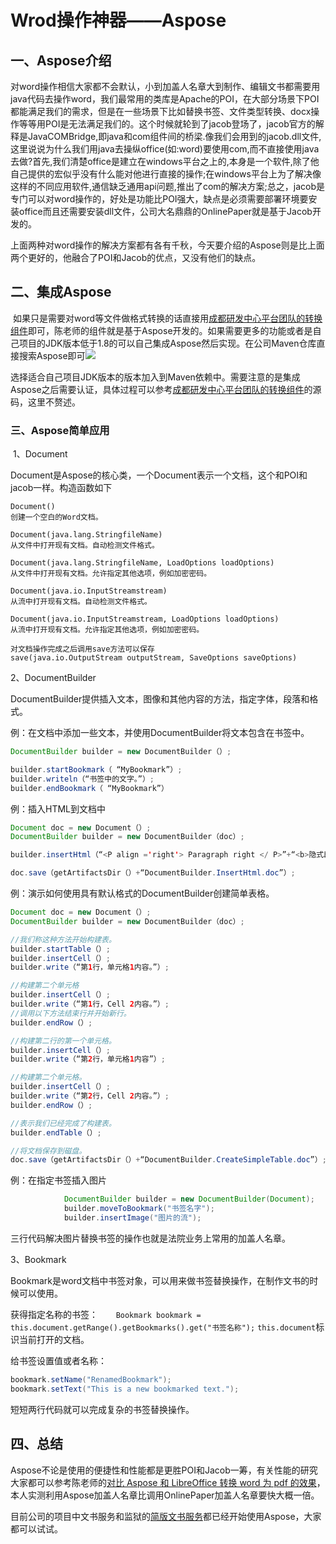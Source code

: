# Wrod操作神器——Aspose

##   一、Aspose介绍

 对word操作相信大家都不会默认，小到加盖人名章大到制作、编辑文书都需要用java代码去操作word，我们最常用的类库是Apache的POI，在大部分场景下POI都能满足我们的需求，但是在一些场景下比如替换书签、文件类型转换、docx操作等等用POI是无法满足我们的。这个时候就轮到了jacob登场了，jacob官方的解释是JavaCOMBridge,即java和com组件间的桥梁.像我们会用到的jacob.dll文件,这里说说为什么我们用java去操纵office(如:word)要使用com,而不直接使用java去做?首先,我们清楚office是建立在windows平台之上的,本身是一个软件,除了他自己提供的宏似乎没有什么能对他进行直接的操作;在windows平台上为了解决像这样的不同应用软件,通信缺乏通用api问题,推出了com的解决方案;总之，jacob是专门可以对word操作的，好处是功能比POI强大，缺点是必须需要部署环境要安装office而且还需要安装dll文件，公司大名鼎鼎的OnlinePaper就是基于Jacob开发的。

​	上面两种对word操作的解决方案都有各有千秋，今天要介绍的Aspose则是比上面两个更好的，他融合了POI和Jacob的优点，又没有他们的缺点。



## 二、集成Aspose

​	如果只是需要对word等文件做格式转换的话直接用[成都研发中心平台团队的转换组件](http://artery.thunisoft.com/posts/detail/0b6fe31d161c47ed8a18bd378d7a2ed7)即可，陈老师的组件就是基于Aspose开发的。如果需要更多的功能或者是自己项目的JDK版本低于1.8的可以自己集成Aspose然后实现。在公司Maven仓库直接搜索Aspose即可![](http://bed.thunisoft.com:9000/ibed/2019/09/10/036308a7bd9a4b29964affab9cdf4f1c.png)

选择适合自己项目JDK版本的版本加入到Maven依赖中。需要注意的是集成Aspose之后需要认证，具体过程可以参考[成都研发中心平台团队的转换组件](http://artery.thunisoft.com/posts/detail/0b6fe31d161c47ed8a18bd378d7a2ed7)的源码，这里不赘述。



### 三、Aspose简单应用

​	1、Document

Document是Aspose的核心类，一个Document表示一个文档，这个和POI和jacob一样。构造函数如下

```
Document()
创建一个空白的Word文档。

Document(java.lang.StringfileName)
从文件中打开现有文档。自动检测文件格式。

Document(java.lang.StringfileName, LoadOptions loadOptions)
从文件中打开现有文档。允许指定其他选项，例如加密密码。

Document(java.io.InputStreamstream)
从流中打开现有文档。自动检测文件格式。

Document(java.io.InputStreamstream, LoadOptions loadOptions)
从流中打开现有文档。允许指定其他选项，例如加密密码。

对文档操作完成之后调用save方法可以保存
save(java.io.OutputStream outputStream, SaveOptions saveOptions)	

```



 2、DocumentBuilder

DocumentBuilder提供插入文本，图像和其他内容的方法，指定字体，段落和格式。

例：在文档中添加一些文本，并使用DocumentBuilder将文本包含在书签中。

```java
DocumentBuilder builder = new DocumentBuilder（）;

builder.startBookmark（ “MyBookmark”）;
builder.writeln（“书签中的文字。”）;
builder.endBookmark（ “MyBookmark”）
```

例：插入HTML到文档中

```java
Document doc = new Document（）;
DocumentBuilder builder = new DocumentBuilder（doc）;

builder.insertHtml（“<P align ='right'> Paragraph right </ P>”+“<b>隐式段落</ b>”+“<div align ='center'> Div center </ div>” +“<h1 align ='left'>标题1左。</ h1>”）;

doc.save（getArtifactsDir（）+“DocumentBuilder.InsertHtml.doc”）;
```

例：演示如何使用具有默认格式的DocumentBuilder创建简单表格。

```java
Document doc = new Document（）;
DocumentBuilder builder = new DocumentBuilder（doc）;

//我们称这种方法开始构建表。
builder.startTable（）;
builder.insertCell（）;
builder.write（“第1行，单元格1内容。”）;

//构建第二个单元格
builder.insertCell（）;
builder.write（“第1行，Cell 2内容。”）;
//调用以下方法结束行并开始新行。
builder.endRow（）;

//构建第二行的第一个单元格。
builder.insertCell（）;
builder.write（“第2行，单元格1内容”）;

//构建第二个单元格。
builder.insertCell（）;
builder.write（“第2行，Cell 2内容。”）;
builder.endRow（）;

//表示我们已经完成了构建表。
builder.endTable（）;

//将文档保存到磁盘。
doc.save（getArtifactsDir（）+“DocumentBuilder.CreateSimpleTable.doc”）;
```

例：在指定书签插入图片

```java
      		DocumentBuilder builder = new DocumentBuilder(Document);
            builder.moveToBookmark("书签名字");
            builder.insertImage("图片的流");
```

三行代码解决图片替换书签的操作也就是法院业务上常用的加盖人名章。



3、Bookmark

Bookmark是word文档中书签对象，可以用来做书签替换操作，在制作文书的时候可以使用。

获得指定名称的书签：`    Bookmark bookmark = this.document.getRange().getBookmarks().get("书签名称");` `this.document`标识当前打开的文档。

给书签设置值或者名称：

```java
bookmark.setName("RenamedBookmark");
bookmark.setText("This is a new bookmarked text.");
```

 

短短两行代码就可以完成复杂的书签替换操作。



## 四、总结

Aspose不论是使用的便捷性和性能都是更胜POI和Jacob一筹，有关性能的研究大家都可以参考陈老师的[对比 Aspose 和 LibreOffice 转换 word 为 pdf 的效果](http://optimus.thunisoft.com/2019/05/06/qi-ta/aspose-dui-bi-libreoffice-de-zhuan-huan/)，本人实测利用Aspose加盖人名章比调用OnlinePaper加盖人名章要快大概一倍。

目前公司的项目中文书服务和监狱的[简版文书服务](http://artery.thunisoft.com/posts/detail/2b1c4d99730f4b118969b6c383e47712)都已经开始使用Aspose，大家都可以试试。







